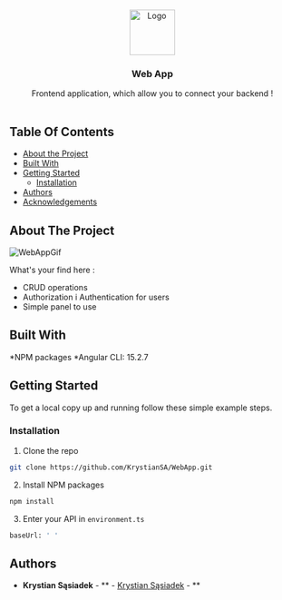 <br/>
<p align="center">
    <img ![IMG_0398](https://github.com/KrystianSA/WebApp/assets/122701689/864605bd-29e3-45e9-86b8-7a29d9c719cc) alt="Logo" width="80" height="80">
  </a>
<br/>
<p align="center">
  <h3 align="center">Web App</h3>

  <p align="center">
    Frontend application, which allow you to connect your backend !
    <br/>
    <br/>
  </p>
</p>

## Table Of Contents

* [About the Project](#about-the-project)
* [Built With](#built-with)
* [Getting Started](#getting-started)
  * [Installation](#installation)
* [Authors](#authors)
* [Acknowledgements](#acknowledgements)

## About The Project

![WebAppGif](https://github.com/KrystianSA/WebApp/assets/122701689/7ced8a56-2eba-4af9-a6d0-d2929b5a3f41)

What's your find here :
* CRUD operations
* Authorization i Authentication for users
* Simple panel to use

## Built With

*NPM packages
*Angular CLI: 15.2.7

## Getting Started


To get a local copy up and running follow these simple example steps.

### Installation

1. Clone the repo

```sh
git clone https://github.com/KrystianSA/WebApp.git
```

2. Install NPM packages

```sh
npm install
```

3. Enter your API in `environment.ts`

```sh
baseUrl: ' '
```

## Authors

* **Krystian Sąsiadek** - ** - [Krystian Sąsiadek](https://github.com/KrystianSA) - **
